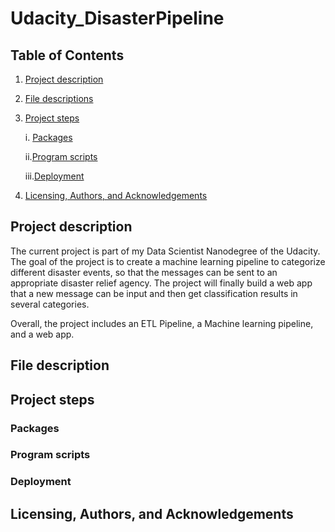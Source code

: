# Udacity_DisasterPipeline
## Table of Contents

1. [Project description](#description)

2. [File descriptions](#files)

3. [Project steps](#steps)
   
   i. [Packages](##pack)
   
   ii.[Program scripts](##pro)
   
   iii.[Deployment](###deploy)

4. [Licensing, Authors, and Acknowledgements](#terms)

<a name = "description"></a>

## Project description
The current project is part of my Data Scientist Nanodegree of the Udacity. The goal of the project is to create a machine learning pipeline to categorize different disaster events, so that the messages can be sent to an appropriate disaster relief agency. The project will finally build a web app that a new message can be input and then get classification results in several categories. 

Overall, the project includes an ETL Pipeline, a Machine learning pipeline, and a web app.

<a name = "files"></a>
## File description



<a name = "steps"></a>
## Project steps

<a name = "pack"></a>
### Packages

<a name = "pro"></a>
### Program scripts

<a name = "deploy"></a>
### Deployment

<a name = "terms"></a>
## Licensing, Authors, and Acknowledgements





